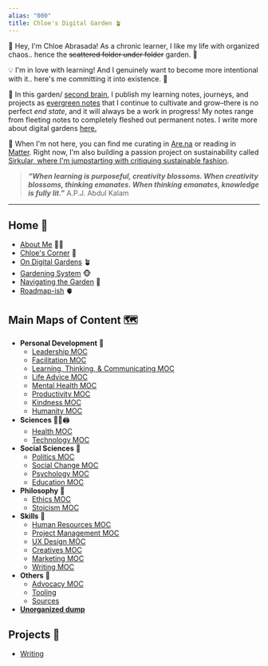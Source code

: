 ```yaml
---
alias: "000"
title: Chloe's Digital Garden 🪴
---
```


👋 Hey, I'm Chloe Abrasada! As a chronic learner, I like my life with organized chaos.. hence the ~~scattered folder under folder~~ garden. 📁

💡 I'm in love with learning! And I genuinely want to become more intentional with it.. here's me committing it into existence. 🌸

🧠 In this garden/ [second brain](https://fortelabs.co/blog/basboverview/), I publish my learning notes, journeys, and projects as [evergreen notes](https://mikegiannulis.com/how-to-take-evergreen-notes/) that I continue to cultivate and grow–there is no perfect *end state*, and it will always be a work in progress! My notes range from fleeting notes to completely fleshed out permanent notes. I write more about digital gardens [here.](home/garden.md)

👋 When I'm not here, you can find me curating in [Are.na](https://are.na/chloe-abrasada) or reading in [Matter](https://getmatter.app/chloeabrasada). Right now, I'm also building a passion project on sustainability called [Sirkular, where I'm jumpstarting with critiquing sustainable fashion](https://www.are.na/developh-camp/ph-sustainable-fashion).

> ***“When learning is purposeful, creativity blossoms. When creativity blossoms, thinking emanates. When thinking emanates, knowledge is fully lit.”*** A.P.J. Abdul Kalam
---

## Home 🏡
- [About Me](home/about.md) 🧘‍♀️
- [Chloe's Corner](home/corner.md) 🥰
- [On Digital Gardens](home/garden.md) 🪴
- [Gardening System](notes/home/gardening-system) 🐵
- [Navigating the Garden](home/navigate.md) 🍁
- [Roadmap-ish](home/roadmap.md) 🫀


## Main Maps of Content 🗺

- **Personal Development** 💪
	- [Leadership MOC](moc/leadership.md)
	- [Facilitation MOC](moc/facilitation.md)
	- [Learning, Thinking, & Communicating MOC](moc/learning-thinking-communicating.md)
	- [Life Advice MOC](moc/life-advice.md)
	- [Mental Health MOC](moc/mental-health.md) 
	- [Productivity MOC](moc/productivity.md)
	- [Kindness MOC](moc/kindness.md)
	- [Humanity MOC](moc/humanity-moc.md)
- **Sciences** 👩‍⚕️🖨
	- [Health MOC](moc/health.md)
	- [Technology MOC](moc/technology.md)
- **Social Sciences** 💎
	- [Politics MOC](moc/politics.md)
	- [Social Change MOC](moc/social-change.md)
	- [Psychology MOC](moc/psychology.md)
	- [Education MOC](moc/education.md)
- **Philosophy** 🤲
	- [Ethics MOC](moc/ethics.md)
	- [Stoicism MOC](moc/stoicism.md)
- **Skills** 🛫
	- [Human Resources MOC](moc/hr.md)
	- [Project Management MOC](moc/proj-man.md)
	- [UX Design MOC](moc/ux-design.md)
	- [Creatives MOC](moc/creatives.md)
	- [Marketing MOC](moc/marketing.md)
	- [Writing MOC](moc/writing.md)
- **Others** 🤙
	- [Advocacy MOC](moc/advocacy.md)
	- [Tooling](moc/tooling.md)
	- [Sources](moc/sources.md)
- **[Unorganized dump](moc/dump.md)**


## Projects 🌟
-  [Writing](moc/writing-projects.md)
